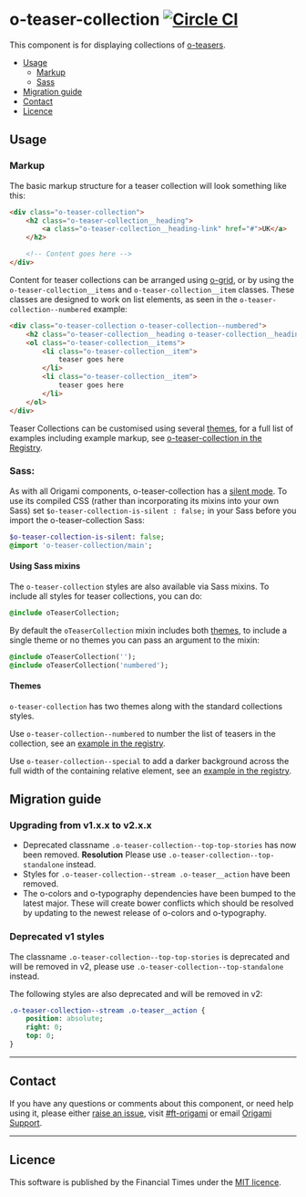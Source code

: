 o-teaser-collection [![Circle CI](https://circleci.com/gh/Financial-Times/o-teaser-collection/tree/master.svg?style=svg)](https://circleci.com/gh/Financial-Times/o-teaser-collection/tree/master)
=================

This component is for displaying collections of [o-teasers](http://registry.origami.ft.com/components/o-teaser).

- [Usage](#usage)
	- [Markup](#markup)
	- [Sass](#sass)
- [Migration guide](#migration-guide)
- [Contact](#contact)
- [Licence](#licence)

## Usage

### Markup

The basic markup structure for a teaser collection will look something like this:

```html
<div class="o-teaser-collection">
	<h2 class="o-teaser-collection__heading">
		<a class="o-teaser-collection__heading-link" href="#">UK</a>
	</h2>

	<!-- Content goes here -->
</div>
```

Content for teaser collections can be arranged using [o-grid](http://registry.origami.ft.com/components/o-grid), or by using the `o-teaser-collection__items` and `o-teaser-collection__item` classes. These classes are designed to work on list elements, as seen in the `o-teaser-collection--numbered` example:

```html
<div class="o-teaser-collection o-teaser-collection--numbered">
	<h2 class="o-teaser-collection__heading o-teaser-collection__heading--full-width">Most read</h2>
	<ol class="o-teaser-collection__items">
		<li class="o-teaser-collection__item">
			teaser goes here
		</li>
		<li class="o-teaser-collection__item">
			teaser goes here
		</li>
	</ol>
</div>
```

Teaser Collections can be customised using several [themes](#themes), for a full list of examples including example markup, see [o-teaser-collection in the Registry](http://registry.origami.ft.com/components/o-teaser-collection).

### Sass:

As with all Origami components, o-teaser-collection has a [silent mode](http://origami.ft.com/docs/syntax/scss/#silent-styles). To use its compiled CSS (rather than incorporating its mixins into your own Sass) set `$o-teaser-collection-is-silent : false;` in your Sass before you import the o-teaser-collection Sass:

```sass
$o-teaser-collection-is-silent: false;
@import 'o-teaser-collection/main';
```

#### Using Sass mixins

The `o-teaser-collection` styles are also available via Sass mixins. To include all styles for teaser collections, you can do:

```sass
@include oTeaserCollection;
```

By default the `oTeaserCollection` mixin includes both [themes](#themes), to include a single theme or no themes you can pass an argument to the mixin:

```sass
@include oTeaserCollection('');
@include oTeaserCollection('numbered');
```

#### Themes

`o-teaser-collection` has two themes along with the standard collections styles.

Use `o-teaser-collection--numbered` to number the list of teasers in the collection, see an [example in the registry](http://registry.origami.ft.com/components/o-teaser-collection#demo-numbered).

Use `o-teaser-collection--special` to add a darker background across the full width of the containing relative element, see an [example in the registry](http://registry.origami.ft.com/components/o-teaser-collection#demo-special).


## Migration guide

### Upgrading from v1.x.x to v2.x.x

- Deprecated classname `.o-teaser-collection--top-top-stories` has now been removed. __Resolution__ Please use `.o-teaser-collection--top-standalone` instead.
- Styles for `.o-teaser-collection--stream .o-teaser__action` have been removed.
- The o-colors and o-typography dependencies have been bumped to the latest major. These will create bower conflicts which should be resolved by updating to the newest release of o-colors and o-typography.

### Deprecated v1 styles

The classname `.o-teaser-collection--top-top-stories` is deprecated and will be removed in v2, please use `.o-teaser-collection--top-standalone` instead.

The following styles are also deprecated and will be removed in v2:

```sass
.o-teaser-collection--stream .o-teaser__action {
	position: absolute;
	right: 0;
	top: 0;
}
```


----

## Contact

If you have any questions or comments about this component, or need help using it, please either [raise an issue](https://github.com/Financial-Times/o-teaser-collection/issues), visit [#ft-origami](https://financialtimes.slack.com/messages/ft-origami/) or email [Origami Support](mailto:origami-support@ft.com).


----

## Licence

This software is published by the Financial Times under the [MIT licence](http://opensource.org/licenses/MIT).
